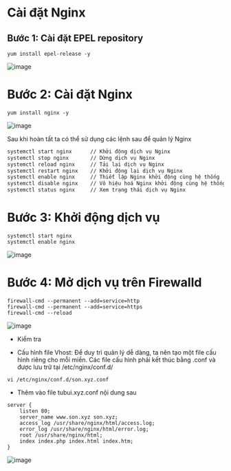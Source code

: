 # Cài đặt Nginx
## Bước 1: Cài đặt EPEL repository
`yum install epel-release -y`

![image](https://user-images.githubusercontent.com/110179869/191187245-adfdc5be-98d8-4368-9ebd-1fa3d6858a5a.png)

# Bước 2: Cài đặt Nginx

`yum install nginx -y`

![image](https://user-images.githubusercontent.com/110179869/191187315-077183cd-82f1-4961-b9da-97e92be13621.png)

Sau khi hoàn tất ta có thể sử dụng các lệnh sau để quản lý Nginx
```sh
systemctl start nginx      // Khởi động dịch vụ Nginx
systemctl stop nginx       // Dừng dịch vụ Nginx
systemctl reload nginx     // Tải lại dịch vụ Nginx
systemctl restart nginx    // Khởi động lại dịch vụ Nginx
systemctl enable nginx     // Thiết lập Nginx khởi động cùng hệ thống
systemctl disable nginx    // Vô hiệu hoá Nginx khởi động cùng hệ thống
systemctl status nginx     // Xem trạng thái dịch vụ Nginx
```


# Bước 3: Khởi động dịch vụ
```
systemctl start nginx
systemctl enable nginx
```

![image](https://user-images.githubusercontent.com/110179869/191187565-280c893e-a7c6-43e5-a962-285c469b7639.png)

# Bước 4: Mở dịch vụ trên Firewalld
```
firewall-cmd --permanent --add=service=http
firewall-cmd --permanent --add=service=https
firewall-cmd --reload
```

![image](https://user-images.githubusercontent.com/110179869/191188054-8b756cc0-f300-4cb5-bfe3-fbfd6d671ba3.png)

- Kiểm tra


- Cấu hình file Vhost: Để duy trì quản lý dễ dàng, ta nên tạo một file cấu hình riêng cho mỗi miền. Các file cấu hình phải kết thúc bằng .conf và được lưu trữ tại /etc/nginx/conf.d/

`vi /etc/nginx/conf.d/son.xyz.conf`

- Thêm vào file tubui.xyz.conf nội dung sau
```
server {
    listen 80;
    server_name www.son.xyz son.xyz;
    access_log /usr/share/nginx/html/access.log;
    error_log /usr/share/nginx/html/error.log;
    root /usr/share/nginx/html;
    index index.php index.html index.htm;
}
```

![image](https://user-images.githubusercontent.com/110179869/191188354-1c1c3b9b-0e3d-44a6-b661-1751e41f4bc5.png)

